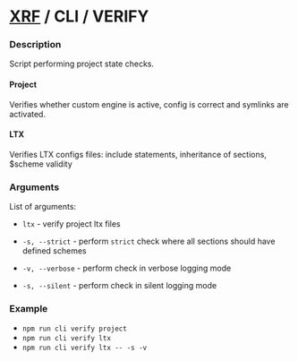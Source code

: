 # [XRF](../../) / CLI / VERIFY

### Description

Script performing project state checks.  <br/>

#### Project

Verifies whether custom engine is active, config is correct and symlinks are activated.

#### LTX

Verifies LTX configs files: include statements, inheritance of sections, $scheme validity

### Arguments

List of arguments:

- `ltx` - verify project ltx files

- `-s, --strict` - perform `strict` check where all sections should have defined schemes
- `-v, --verbose` - perform check in verbose logging mode
- `-s, --silent` - perform check in silent logging mode

### Example

- `npm run cli verify project`
- `npm run cli verify ltx`
- `npm run cli verify ltx -- -s -v`
